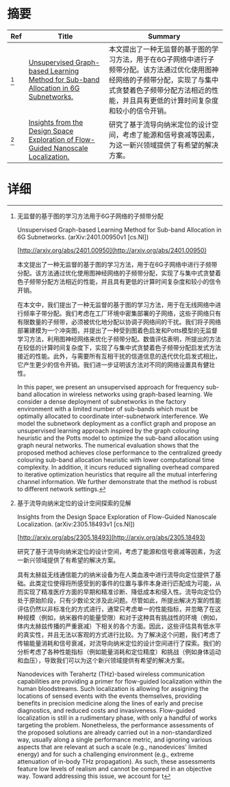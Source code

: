 # 摘要

| Ref | Title | Summary |
| --- | --- | --- |
| [^1] | [Unsupervised Graph-based Learning Method for Sub-band Allocation in 6G Subnetworks.](http://arxiv.org/abs/2401.00950) | 本文提出了一种无监督的基于图的学习方法，用于在6G子网络中进行子频带分配。该方法通过优化使用图神经网络的子频带分配，实现了与集中式贪婪着色子频带分配方法相近的性能，并且具有更低的计算时间复杂度和较小的信令开销。 |
| [^2] | [Insights from the Design Space Exploration of Flow-Guided Nanoscale Localization.](http://arxiv.org/abs/2305.18493) | 研究了基于流导向纳米定位的设计空间，考虑了能源和信号衰减等因素，为这一新兴领域提供了有希望的解决方案。 |

# 详细

[^1]: 无监督的基于图的学习方法用于6G子网络的子频带分配

    Unsupervised Graph-based Learning Method for Sub-band Allocation in 6G Subnetworks. (arXiv:2401.00950v1 [cs.NI])

    [http://arxiv.org/abs/2401.00950](http://arxiv.org/abs/2401.00950)

    本文提出了一种无监督的基于图的学习方法，用于在6G子网络中进行子频带分配。该方法通过优化使用图神经网络的子频带分配，实现了与集中式贪婪着色子频带分配方法相近的性能，并且具有更低的计算时间复杂度和较小的信令开销。

    

    在本文中，我们提出了一种无监督的基于图的学习方法，用于在无线网络中进行频率子带分配。我们考虑在工厂环境中密集部署的子网络，这些子网络只有有限数量的子频带，必须被优化地分配以协调子网络间的干扰。我们将子网络部署建模为一个冲突图，并提出了一种受到图着色启发和Potts模型的无监督学习方法，利用图神经网络来优化子频带分配。数值评估表明，所提出的方法在较低的计算时间复杂度下，实现了与集中式贪婪着色子频带分配启发式方法接近的性能。此外，与需要所有互相干扰的信道信息的迭代优化启发式相比，它产生更少的信令开销。我们进一步证明该方法对不同的网络设置具有健壮性。

    In this paper, we present an unsupervised approach for frequency sub-band allocation in wireless networks using graph-based learning. We consider a dense deployment of subnetworks in the factory environment with a limited number of sub-bands which must be optimally allocated to coordinate inter-subnetwork interference. We model the subnetwork deployment as a conflict graph and propose an unsupervised learning approach inspired by the graph colouring heuristic and the Potts model to optimize the sub-band allocation using graph neural networks. The numerical evaluation shows that the proposed method achieves close performance to the centralized greedy colouring sub-band allocation heuristic with lower computational time complexity. In addition, it incurs reduced signalling overhead compared to iterative optimization heuristics that require all the mutual interfering channel information. We further demonstrate that the method is robust to different network settings.
    
[^2]: 基于流导向纳米定位的设计空间探索的见解

    Insights from the Design Space Exploration of Flow-Guided Nanoscale Localization. (arXiv:2305.18493v1 [cs.NI])

    [http://arxiv.org/abs/2305.18493](http://arxiv.org/abs/2305.18493)

    研究了基于流导向纳米定位的设计空间，考虑了能源和信号衰减等因素，为这一新兴领域提供了有希望的解决方案。

    

    具有太赫兹无线通信能力的纳米设备为在人类血液中进行流导向定位提供了基础。此类定位使得将所感受到的事件的位置与事件本身进行匹配成为可能，从而实现了精准医疗方面的早期和精准诊断、降低成本和侵入性。流导向定位仍处于原始阶段，只有少数论文涉及此问题。尽管如此，所提出解决方案的性能评估仍然以非标准化的方式进行，通常只考虑单一的性能指标，并忽略了在这种规模（例如，纳米器件的能量受限）和对于这种具有挑战性的环境（例如，体内太赫兹传播的严重衰减）下相关的各个方面。因此，这些评估具有低水平的真实性，并且无法以客观的方式进行比较。为了解决这个问题，我们考虑了传输能量消耗和信号衰减，对流导向纳米定位的设计空间进行了探索。我们的分析考虑了各种性能指标（例如能量消耗和定位精度）和挑战（例如身体运动和血压），导致我们可以为这个新兴领域提供有希望的解决方案。

    Nanodevices with Terahertz (THz)-based wireless communication capabilities are providing a primer for flow-guided localization within the human bloodstreams. Such localization is allowing for assigning the locations of sensed events with the events themselves, providing benefits in precision medicine along the lines of early and precise diagnostics, and reduced costs and invasiveness. Flow-guided localization is still in a rudimentary phase, with only a handful of works targeting the problem. Nonetheless, the performance assessments of the proposed solutions are already carried out in a non-standardized way, usually along a single performance metric, and ignoring various aspects that are relevant at such a scale (e.g., nanodevices' limited energy) and for such a challenging environment (e.g., extreme attenuation of in-body THz propagation). As such, these assessments feature low levels of realism and cannot be compared in an objective way. Toward addressing this issue, we account for t
    

